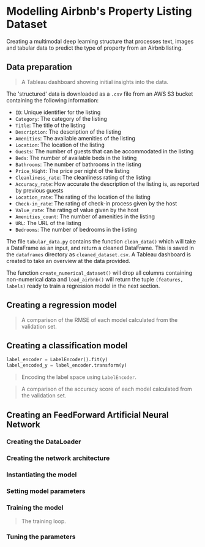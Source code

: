 # Modelling Airbnb's Property Listing Dataset

Creating a multimodal deep learning structure that processes text, images and tabular data to predict the type of property from an Airbnb listing.


## Data preparation



> A Tableau dashboard showing initial insights into the data.

The 'structured' data is downloaded as a `.csv` file from an AWS S3 bucket containing the following information:
- `ID`: Unique identifier for the listing
- `Category`: The category of the listing
- `Title`: The title of the listing
- `Description`: The description of the listing
- `Amenities`: The available amenities of the listing
- `Location`: The location of the listing
- `Guests`: The number of guests that can be accommodated in the listing
- `Beds`: The number of available beds in the listing
- `Bathrooms`: The number of bathrooms in the listing
- `Price_Night`: The price per night of the listing
- `Cleanliness_rate`: The cleanliness rating of the listing
- `Accuracy_rate`: How accurate the description of the listing is, as reported by previous guests
- `Location_rate`: The rating of the location of the listing
- `Check-in_rate`: The rating of check-in process given by the host
- `Value_rate`: The rating of value given by the host
- `Amenities_count`: The number of amenities in the listing
- `URL`: The URL of the listing
- `Bedrooms`: The number of bedrooms in the listing

The file `tabular_data.py` contains the function `clean_data()` which will take a DataFrame as an input, and return a cleaned DataFrame. This is saved in the `dataframes` directory as `cleaned_dataset.csv`. A Tableau dashboard is created to take an overview at the data provided.

The function `create_numerical_dataset()` will drop all columns containing non-numerical data and `load_airbnb()` will return the tuple `(features, labels)` ready to train a regression model in the next section.


## Creating a regression model




> A comparison of the RMSE of each model calculated from the validation set.


## Creating a classification model


```python
label_encoder = LabelEncoder().fit(y)
label_encoded_y = label_encoder.transform(y)
```

> Encoding the label space using `LabelEncoder`.


> A comparison of the accuracy score of each model calculated from the validation set.


## Creating an FeedForward Artificial Neural Network



### Creating the DataLoader



### Creating the network architecture


### Instantiating the model



### Setting model parameters



### Training the model



> The training loop.

### Tuning the parameters

